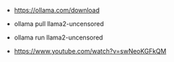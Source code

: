 - https://ollama.com/download
- ollama pull llama2-uncensored
- ollama run llama2-uncensored

- https://www.youtube.com/watch?v=swNeoKGFkQM
